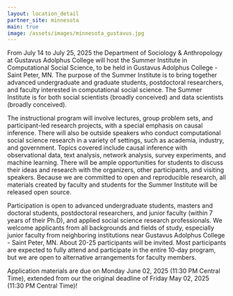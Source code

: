 ```yaml
---
layout: location_detail
partner_site: minnesota
main: true
image: /assets/images/minnesota_gustavus.jpg
---
```


[//]: # (ORGANIZERS: Update the info to match your location. Add a site image to /assets/images/ and update the placeholder URL above to match it. See _data/2025/Minnesota for yml files that control the header content, location info on general sites page, people lists, and sidebar.)

From July 14 to July 25, 2025 the Department of Sociology & Anthropology at Gustavus Adolphus College will host the Summer Institute in Computational Social Science, to be held in Gustavus Adolphus College - Saint Peter, MN. The purpose of the Summer Institute is to bring together advanced undergraduate and graduate students, postdoctoral researchers, and faculty interested in computational social science. The Summer Institute is for both social scientists (broadly conceived) and data scientists (broadly conceived).

The instructional program will involve lectures, group problem sets, and participant-led research projects, with a special emphasis on causal inference. There will also be outside speakers who conduct computational social science research in a variety of settings, such as academia, industry, and government. Topics covered include causal inference with observational data, text analysis, network analysis, survey experiments, and machine learning. There will be ample opportunities for students to discuss their ideas and research with the organizers, other participants, and visiting speakers. Because we are committed to open and reproducible research, all materials created by faculty and students for the Summer Institute will be released open source.

Participation is open to advanced undergraduate students, masters and doctoral students, postdoctoral researchers, and junior faculty (within 7 years of their Ph.D), and applied social science research professionals. We welcome applicants from all backgrounds and fields of study, especially junior faculty from neighboring institutions near Gustavus Adolphus College - Saint Peter, MN. About 20-25 participants will be invited. Most participants are expected to fully attend and participate in the entire 10-day program, but we are open to alternative arrangements for faculty members. 

Application materials are due on Monday June 02, 2025 (11:30 PM Central Time), extended from our the original deadline of Friday May 02, 2025 (11:30 PM Central Time)!

[//]: # (ORGANIZERS: feel free to add a link to your application materials or your SICSS apply page above.)
